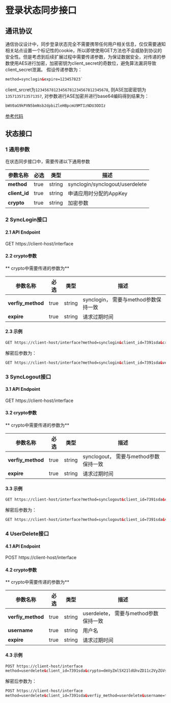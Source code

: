# 登录状态同步接口

## 通讯协议

通信协议设计中，同步登录状态完全不需要携带任何用户相关信息，仅仅需要通知相关站点设置一个标记性的cookie，所以即使使用GET方法也不会威胁到协议的安全性。但是考虑到后续扩展过程中需要传递参数，为保证数据安全，对传递的参数使用AES进行加密，加密密钥为client_secret的奇数位，避免算法漏洞导致client_secret泄漏。
假设传递参数为：

```html
method=synclogin&expire=123457823`
```
client_srcret为`12345678123456781234567812345678`, 则ASE加密密钥为`1357135713571357`, 对参数进行ASE加密并进行base64编码得到结果为：

```html
bWV0aG9kPXN5bmNsb2dpbiZleHBpcmU9MTIzNDU3ODIz
```

[参考代码](http://play.golang.org/p/UA41WhvOCb)


## 状态接口

### 1 通用参数

在状态同步接口中，需要传递以下通用参数

| 参数名称         | 必选  | 类型    | 描述       |
|------------------|-------|--------|-------------|
| **method** | true | string | synclogin/synclogout/userdelete |
| **client_id** | true | string | 申请应用时分配的AppKey |
| **crypto** | true | string | 加密参数 |

### 2 SyncLogin接口

#### 2.1 API Endpoint

GET https://client-host/interface

#### 2.2 crypto参数

** crypto中需要传递的参数为**

| 参数名称         | 必选  | 类型    | 描述       |
|------------------|-------|--------|-------------|
| **verfiy_method** | true | string | synclogin， 需要与method参数保持一致 |
| **expire** | true |  string | 请求过期时间 |

#### 2.3 示例

```html
GET https://client-host/interface?method=synclogin&client_id=7391sda&crypto=dmVyZml5X21ldGhvZD1zeW5jbG9naW4mZXhwaXJlPTEyMzQ1NzgyMw
```
解密后参数为：
```html
GET https://client-host/interface?method=synclogin&client_id=7391sda&verfiy_method=synclogin&expire=123457823
```

### 3 SyncLogout接口

#### 3.1 API Endpoint

GET https://client-host/interface

#### 3.2 crypto参数

** crypto中需要传递的参数为**

| 参数名称         | 必选  | 类型    | 描述       |
|------------------|-------|--------|-------------|
| **verfiy_method** | true | string | synclogout， 需要与method参数保持一致 |
| **expire** | true |  string | 请求过期时间 |

#### 3.3 示例

```html
GET https://client-host/interface?method=synclogout&client_id=7391sda&crypto=dmVyZml5X21ldGhvZD1zeW5jbG9nb3V0JmV4cGlyZT0xMjM0NTc4MjM
```
解密后参数为：
```html
GET https://client-host/interface?method=synclogout&client_id=7391sda&verfiy_method=synclogout&expire=123457823
```

### 4 UserDelete接口

#### 4.1 API Endpoint

POST https://client-host/interface

#### 4.2 crypto参数

** crypto中需要传递的参数为**

| 参数名称         | 必选  | 类型    | 描述       |
|------------------|-------|--------|-------------|
| **verfiy_method** | true | string | userdelete， 需要与method参数保持一致 |
| **username** | true |  string | 用户名 |
| **expire** | true |  string | 请求过期时间 |

#### 4.3 示例

```html
POST https://client-host/interface
method=userdelete&client_id=7391sda&crypto=dmVyZml5X21ldGhvZD11c2VyZGVsZXRlJnVzZXJuYW1lPXRlc3QmZXhwaXJlPTEyMzQ1NzgyMw
```
解密后参数为：
```html
POST https://client-host/interface
method=userdelete&client_id=7391sda&verfiy_method=userdelete&username=test&expire=123457823
```
